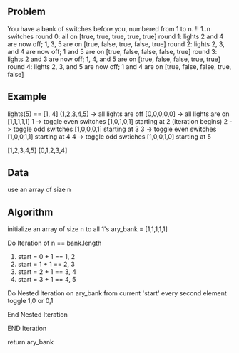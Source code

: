 ## Problem
You have a bank of switches before you, numbered from 1 to n.
!! 1..n switches
round 0: all on                                            [true, true, true, true, true]
round 1: lights 2 and 4 are now off; 1, 3, 5 are on        [true, false, true, false, true] 
round 2: lights 2, 3, and 4 are now off; 1 and 5 are on    [true, false, false, false, true] 
round 3: lights 2 and 3 are now off; 1, 4, and 5 are on    [true, false, false, true, true]
round 4: lights 2, 3, and 5 are now off; 1 and 4 are on    [true, false, false, true, false]





## Example
lights(5) == [1, 4]
([1,2,3,4,5](index))
  -> all lights are off   [0,0,0,0,0]
 -> all lights are on    [1,1,1,1,1]
1 -> toggle even switches [1,0,1,0,1] starting at 2  (iteration begins)
2 -> toggle odd switches  [1,0,0,0,1] starting at 3
3 -> toggle even switches [1,0,0,1,1] starting at 4
4 -> toggle odd swtiches  [1,0,0,1,0] starting at 5


[1,2,3,4,5]
[0,1,2,3,4]

## Data

use an array of size n 

## Algorithm

initialize an array of size n to all 1's 
ary_bank = [1,1,1,1,1]

Do Iteration of n == bank.length
 1. start = 0 + 1 == 1, 2
 2. start = 1 + 1 == 2, 3
 3. start = 2 + 1 == 3, 4
 4. start = 3 + 1 == 4, 5

 Do Nested Iteration on ary_bank
  from current 'start' every second element toggle 1,0 or 0,1

 End Nested Iteration

END Iteration

return ary_bank